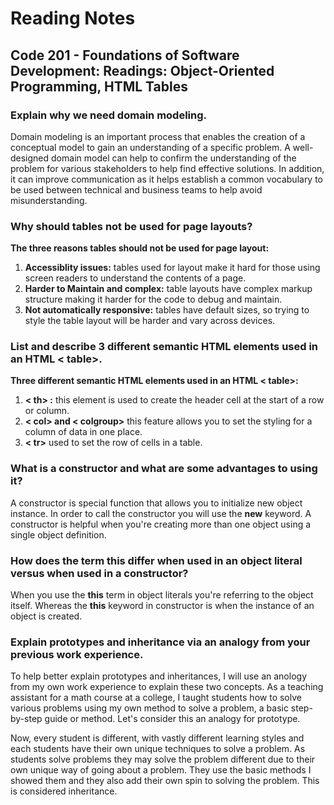 # Reading Notes


## Code 201 - Foundations of Software Development: Readings: Object-Oriented Programming, HTML Tables


### Explain why we need domain modeling.

Domain modeling is an important process that enables the creation of a conceptual model to gain an understanding of a specific problem. A well-designed domain model can help to confirm the understanding of the problem for various stakeholders to help find effective solutions. In addition, it can improve communication as it helps establish a common vocabulary to be used between technical and business teams to help avoid misunderstanding.


### Why should tables not be used for page layouts?

**The three reasons tables should not be used for page layout:**

1. **Accessiblity issues:** tables used for layout make it hard for those using screen readers to understand the contents of a page.  
2. **Harder to Maintain and complex:** table layouts have complex markup structure making it harder for the code to debug and maintain.
3. **Not automatically responsive:** tables have default sizes, so trying to style the table layout will be harder and vary across devices.

### List and describe 3 different semantic HTML elements used in an HTML < table>.

**Three different semantic HTML elements used in an HTML < table>:**

1. **< th> :** this element is used to create the header cell at the start of a row or column.
2. **< col> and < colgroup>** this feature allows you to set the styling for a column of data in one place.
3. **< tr>** used to set the row of cells in a table.

### What is a constructor and what are some advantages to using it?

A constructor is special function that allows you to initialize new object instance. In order to call the constructor you will use the **new** keyword. A constructor is helpful when you're creating more than one object using a single object definition.

### How does the term this differ when used in an object literal versus when used in a constructor?

When you use the **this** term in object literals you're referring to the object itself. Whereas the **this** keyword in constructor is when the instance of an object is created.

### Explain prototypes and inheritance via an analogy from your previous work experience.

To help better explain prototypes and inheritances, I will use an anology from my own work experience to explain these two concepts. As a teaching assistant for a math course at a college, I taught students how to solve various problems using my own method to solve a problem, a basic step-by-step guide or method. Let's consider this an analogy for prototype.

Now, every student is different, with vastly different learning styles and each students have their own unique techniques to solve a problem. As students solve problems they may solve the problem different due to their own unique way of going about a problem. They use the basic methods I showed them and they also add their own spin to solving the problem. This is considered inheritance. 